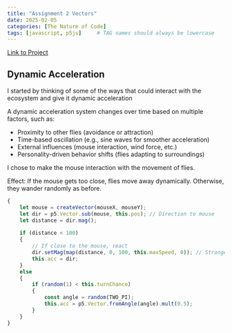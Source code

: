 ```yaml
---
title: "Assignment 2 Vectors"
date: 2025-02-05
categories: [The Nature of Code]
tags: [javascript, p5js]     # TAG names should always be lowercase
---
```


[Link to Project](https://editor.p5js.org/Marc1ous/sketches/dyjvTtS7J)

## Dynamic Acceleration 

I started by thinking of some of the ways that could interact with the ecosystem and give it dynamic acceleration

A dynamic acceleration system changes over time based on multiple factors, such as:

- Proximity to other flies (avoidance or attraction)
- Time-based oscillation (e.g., sine waves for smoother acceleration)
- External influences (mouse interaction, wind force, etc.)
- Personality-driven behavior shifts (flies adapting to surroundings)

I chose to make the mouse interaction with the movement of flies. 

Effect:
If the mouse gets too close, flies move away dynamically.
Otherwise, they wander randomly as before.

```javascript
{
    let mouse = createVector(mouseX, mouseY);
    let dir = p5.Vector.sub(mouse, this.pos); // Direction to mouse
    let distance = dir.mag();
  
    if (distance < 100) 
    {  
        // If close to the mouse, react
        dir.setMag(map(distance, 0, 100, this.maxSpeed, 0)); // Stronger acceleration if closer
        this.acc = dir;
    } 
    else 
    {
        if (random(1) < this.turnChance) 
        {
            const angle = random(TWO_PI);
            this.acc = p5.Vector.fromAngle(angle).mult(0.5);
        }
    }
}
```
